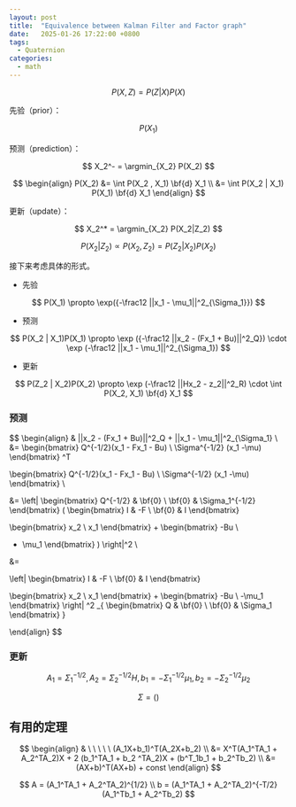 ```yaml
---
layout: post
title:  "Equivalence between Kalman Filter and Factor graph"
date:   2025-01-26 17:22:00 +0800
tags: 
  - Quaternion
categories:
  - math
---
```


$$
P(X,Z) = P(Z|X)P(X)
$$

先验（prior）：

$$
P(X_1)
$$

预测（prediction）：

$$
X_2^- = \argmin_{X_2} P(X_2)
$$

$$
\begin{align}
P(X_2) &= \int P(X_2 , X_1) \bf{d} X_1 \\
&= \int P(X_2 | X_1) P(X_1) \bf{d} X_1 
\end{align}
$$

更新（update）：

$$
X_2^* = \argmin_{X_2} P(X_2|Z_2)
$$

$$
P(X_2 | Z_2) \propto P(X_2, Z_2) = P(Z_2 | X_2) P(X_2)
$$

接下来考虑具体的形式。

- 先验

$$
P(X_1) \propto \exp({-\frac12 ||x_1 - \mu_1||^2_{\Sigma_1}})
$$

- 预测

$$
P(X_2 | X_1)P(X_1) \propto \exp ({-\frac12 ||x_2 - (Fx_1 + Bu)||^2_Q}) \cdot
\exp (-\frac12 ||x_1 - \mu_1||^2_{\Sigma_1})
$$

- 更新

$$
P(Z_2 | X_2)P(X_2) \propto \exp (-\frac12 ||Hx_2 - z_2||^2_R) \cdot \int P(X_2, X_1) \bf{d} X_1
$$

### 预测

$$
\begin{align}
& ||x_2 - (Fx_1 + Bu)||^2_Q + ||x_1 - \mu_1||^2_{\Sigma_1} \\
&= 
\begin{bmatrix}
Q^{-1/2}(x_1 - Fx_1 - Bu) \\
\Sigma^{-1/2} (x_1 -\mu)
\end{bmatrix} ^T

\begin{bmatrix}
Q^{-1/2}(x_1 - Fx_1 - Bu) \\
\Sigma^{-1/2} (x_1 -\mu)
\end{bmatrix} \\

&= 
\left\|
\begin{bmatrix}
Q^{-1/2} & \bf{0} \\
\bf{0} & \Sigma_1^{-1/2}
\end{bmatrix}
 (
\begin{bmatrix}
I & -F \\
\bf{0} & I
\end{bmatrix}

\begin{bmatrix}
x_2 \\
x_1
\end{bmatrix}
+
\begin{bmatrix}
-Bu \\
- \mu_1
\end{bmatrix}
 )
\right\|^2
\\

&=

\left\|
\begin{bmatrix}
I & -F \\
\bf{0} & I
\end{bmatrix}

\begin{bmatrix}
x_2 \\
x_1 
\end{bmatrix}
+
\begin{bmatrix}
-Bu \\
-\mu_1
\end{bmatrix}
\right\|
^2
_{
\begin{bmatrix}
Q & \bf{0} \\
\bf{0} & \Sigma_1
\end{bmatrix}
}

\end{align}
$$

### 更新

$$
A_1 = \Sigma_1^{-1/2}, A_2 = \Sigma_2^{-1/2}H, b_1 = -\Sigma_1^{-1/2}\mu_1, b_2 = -\Sigma^{-1/2}_2\mu_2
$$

$$
\Sigma = ()
$$

## 有用的定理

$$
\begin{align}
& \ \ \ \ \ (A_1X+b_1)^T(A_2X+b_2) \\
&= X^T(A_1^TA_1 + A_2^TA_2)X + 2 (b_1^TA_1 + b_2 
 ^TA_2)X + (b^T_1b_1 + b_2^Tb_2) \\
&= (AX+b)^T(AX+b) + const
\end{align}
$$

$$
A = (A_1^TA_1 + A_2^TA_2)^{1/2} \\
b = (A_1^TA_1 + A_2^TA_2)^{-T/2} (A_1^Tb_1 + A_2^Tb_2)
$$


